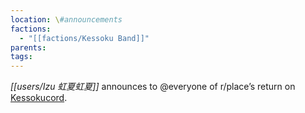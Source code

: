 ```yaml
---
location: \#announcements
factions:
  - "[[factions/Kessoku Band]]"
parents: 
tags: 
---
```

*[[users/Izu 虹夏虹夏]]* announces to @everyone of r/place’s return on [Kessokucord](https://discord.com/channels/1093664259273130084/1095400495331426336/1131249293571928145).

